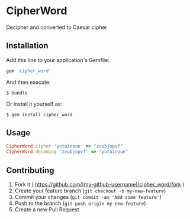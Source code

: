 # CipherWord

Decipher and converted to Caesar cipher

## Installation

Add this line to your application's Gemfile:

```ruby
gem 'cipher_word'
```

And then execute:

    $ bundle

Or install it yourself as:

    $ gem install cipher_word

## Usage

```ruby
CipherWord.cipher 'yutainoue' => "zvubjopvf"
CipherWord.decoding 'zvubjopvf' => "yutainoue"
```

## Contributing

1. Fork it ( https://github.com/[my-github-username]/cipher_word/fork )
2. Create your feature branch (`git checkout -b my-new-feature`)
3. Commit your changes (`git commit -am 'Add some feature'`)
4. Push to the branch (`git push origin my-new-feature`)
5. Create a new Pull Request
